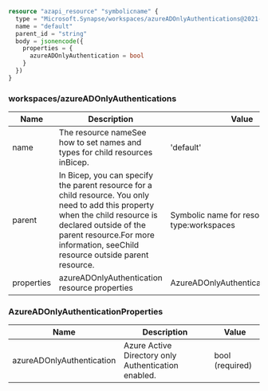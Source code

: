 ```terraform
resource "azapi_resource" "symbolicname" {
  type = "Microsoft.Synapse/workspaces/azureADOnlyAuthentications@2021-06-01"
  name = "default"
  parent_id = "string"
  body = jsonencode({
    properties = {
      azureADOnlyAuthentication = bool
    }
  })
}

```

### workspaces/azureADOnlyAuthentications

| Name | Description | Value |
|-|-|-|
| name | The resource nameSee how to set names and types for child resources inBicep. | 'default' |
| parent | In Bicep, you can specify the parent resource for a child resource. You only need to add this property when the child resource is declared outside of the parent resource.For more information, seeChild resource outside parent resource. | Symbolic name for resource of type:workspaces |
| properties | azureADOnlyAuthentication resource properties | AzureADOnlyAuthenticationProperties |


### AzureADOnlyAuthenticationProperties

| Name | Description | Value |
|-|-|-|
| azureADOnlyAuthentication | Azure Active Directory only Authentication enabled. | bool (required) |



